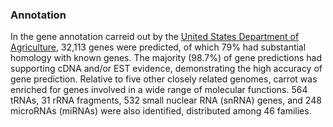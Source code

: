 ### Annotation

In the gene annotation carreid out by the [United States Department of
Agriculture](http://europepmc.org/abstract/MED/27158781), 32,113 genes
were predicted, of which 79% had substantial homology with known genes.
The majority (98.7%) of gene predictions had supporting cDNA and/or EST
evidence, demonstrating the high accuracy of gene prediction. Relative
to five other closely related genomes, carrot was enriched for genes
involved in a wide range of molecular functions. 564 tRNAs, 31 rRNA
fragments, 532 small nuclear RNA (snRNA) genes, and 248 microRNAs
(miRNAs) were also identified, distributed among 46 families.
